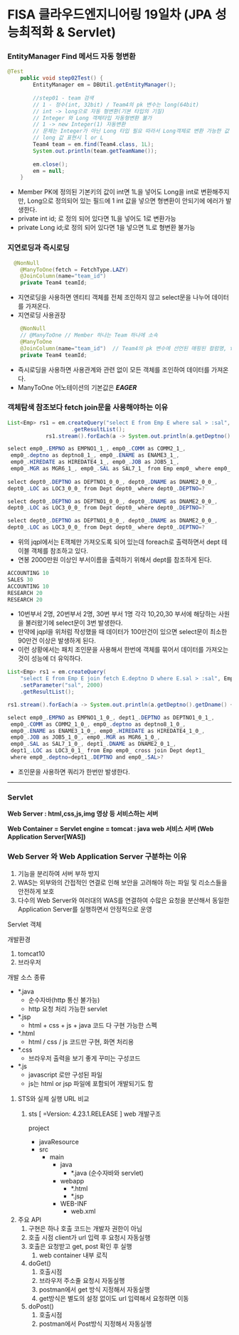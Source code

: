 # FISA 클라우드엔지니어링 19일차 (JPA 성능최적화 & Servlet)

### EntityManager Find 메서드 자동 형변환

```java
@Test
	public void step02Test() {
		EntityManager em = DBUtil.getEntityManager();
		
		//step01 - team 검색
		// 1 - 정수(int, 32bit) / Team4의 pk 변수는 long(64bit)
		// int -> long으로 자동 형변환(기본 타입의 기질)
		// Integer 와 Long 객체타입 자동형변환 불가 
		// 1 -> new Integer(1) 자동변환
		// 문제는 Integer가 아닌 Long 타입 필요 따라서 Long객체로 변환 가능한 값 표현
		// long 값 표현시 l or L
		Team4 team = em.find(Team4.class, 1L);  
		System.out.println(team.getTeamName());	
		
		em.close();
		em = null;
	}
```

- Member PK에 정의된 기본키의 값이 int면 1L을 넣어도 Long을 int로 변환해주지만, Long으로 정의되어 있는 필드에 1 int 값을 넣으면 형변환이 안되기에 에러가 발생한다.
- private int id; 로 정의 되어 있다면 1L을 넣어도 1로 변환가능
- private Long id;로 정의 되어 있다면 1을 넣으면 1L로 형변환 불가능

### 지연로딩과 즉시로딩

```java
  @NonNull
	@ManyToOne(fetch = FetchType.LAZY)
	@JoinColumn(name="team_id")
	private Team4 teamId;
```

- 지연로딩을 사용하면 엔티티 객체를 전체 조인하지 않고 select문을 나누어 데이터를 가져온다.
- 지연로딩 사용권장

```java
 	@NonNull
	// @ManyToOne // Member 하나는 Team 하나에 소속
	@ManyToOne
	@JoinColumn(name="team_id")  // Team4의 pk 변수에 선언된 매핑된 컬럼명, fk 설정
	private Team4 teamId;
```

- 즉시로딩을 사용하면 사용관계와 관련 없이 모든 객체를 조인하여 데이터를 가져온다.
- ManyToOne 어노테이션의 기본값은 ***EAGER***

### 객체탐색 참조보다 fetch join문을 사용해야하는 이유

```java
List<Emp> rs1 = em.createQuery("select E from Emp E where sal > :sal", Emp.class).setParameter("sal", 2000)
					.getResultList();
			rs1.stream().forEach(a -> System.out.println(a.getDeptno().getDname()));

select emp0_.EMPNO as EMPNO1_1_, emp0_.COMM as COMM2_1_,
 emp0_.deptno as deptno8_1_, emp0_.ENAME as ENAME3_1_,
 emp0_.HIREDATE as HIREDATE4_1_, emp0_.JOB as JOB5_1_,
 emp0_.MGR as MGR6_1_, emp0_.SAL as SAL7_1_ from Emp emp0_ where emp0_.SAL>?
 
select dept0_.DEPTNO as DEPTNO1_0_0_, dept0_.DNAME as DNAME2_0_0_,
dept0_.LOC as LOC3_0_0_ from Dept dept0_ where dept0_.DEPTNO=?

select dept0_.DEPTNO as DEPTNO1_0_0_, dept0_.DNAME as DNAME2_0_0_,
dept0_.LOC as LOC3_0_0_ from Dept dept0_ where dept0_.DEPTNO=?

select dept0_.DEPTNO as DEPTNO1_0_0_, dept0_.DNAME as DNAME2_0_0_,
dept0_.LOC as LOC3_0_0_ from Dept dept0_ where dept0_.DEPTNO=?
```

- 위의 jqpl에서는 E객체만 가져오도록 되어 있는데 foreach로 출력하면서 dept 테이블 객체를 참조하고 있다.
- 연봉 2000만원 이상인 부서이름을 출력하기 위해서 dept를 참조하게 된다.

```java
ACCOUNTING 10
SALES 30
ACCOUNTING 10
RESEARCH 20
RESEARCH 20
```

- 10번부서 2명, 20번부서 2명, 30번 부서 1명 각각 10,20,30 부서에 해당하는 사원을 불러왔기에 select문이 3번 발생한다.
- 만약에 jqpl을 위처럼 작성했을 때 데이터가 100만건이 있으면 select문이 최소한 90만건 이상은 발생하게 된다.
- 이런 상황에서는 패치 조인문을 사용해서 한번에 객체를 묶어서 데이터를 가져오는 것이 성능에 더 유익하다.

```java
List<Emp> rs1 = em.createQuery(
    "select E from Emp E join fetch E.deptno D where E.sal > :sal", Emp.class)
    .setParameter("sal", 2000)
    .getResultList();

rs1.stream().forEach(a -> System.out.println(a.getDeptno().getDname() + a.getDeptno().getDeptno()));

select emp0_.EMPNO as EMPNO1_1_0_, dept1_.DEPTNO as DEPTNO1_0_1_,
 emp0_.COMM as COMM2_1_0_, emp0_.deptno as deptno8_1_0_,
 emp0_.ENAME as ENAME3_1_0_, emp0_.HIREDATE as HIREDATE4_1_0_,
 emp0_.JOB as JOB5_1_0_, emp0_.MGR as MGR6_1_0_,
 emp0_.SAL as SAL7_1_0_, dept1_.DNAME as DNAME2_0_1_,
 dept1_.LOC as LOC3_0_1_ from Emp emp0_ cross join Dept dept1_ 
 where emp0_.deptno=dept1_.DEPTNO and emp0_.SAL>?
```

- 조인문을 사용하면 쿼리가 한번만 발생한다.

---

### Servlet

**Web Server : html,css,js,img 영상 등 서비스하는 서버**

**Web Container = Servlet engine = tomcat : java web 서비스 서버 (Web Application Server[WAS])**

### Web Server 와 Web Application Server 구분하는 이유

1. 기능을 분리하여 서버 부하 방지
2. WAS는 외부와의 간접적인 연결로 인해 보안을 고려해야 하는 파일 및 리소스들을 안전하게 보호
3. 다수의 Web Server와 여러대의 WAS를 연결하여 수많은 요청을 분산해서 동일한 Application Server를 실행하면서 안정적으로 운영

Servlet 객체

개발환경 

1. tomcat10
2. 브라우저

개발 소스 종류

- *.java
    - 순수자바(http 통신 불가능)
    - http 요청 처리 가능한 servlet
- *.jsp
    - html + css + js + java 코드 다 구현 가능한 스펙
- *.html
    - html / css / js 코드만 구현, 화면 처리용
- *.css
    - 브라우저 출력을 보기 좋게 꾸미는 구성코드
- *.js
    - javascript 로만 구성된 파일
    - js는 html or jsp 파일에 포함되어 개발되기도 함

1. STS와 실제 실행 URL 비교
    1. sts [ =Version: 4.23.1.RELEASE ] web 개발구조
        
        project
        
        - javaResource
        - src
            - main
                - java
                    - *.java (순수자바와 servlet)
                - webapp
                    - *.html
                    - *.jsp
                - WEB-INF
                    - web.xml
2. 주요 API
    1. 구현은 하나 호출 코드는 개발자 권한이 아님
    2. 호출 시점 client가 url 입력 후 요청시 자동실행
    3. 호출은 요청받고 get, post 확인 후 실행
        1. web container 내부 로직
    4. doGet()
        1. 호출시점
        2. 브라우저 주소줄 요청시 자동실행
        3. postman에서 get 방식 지정해서 자동실행
        4. get방식은 별도의 설정 없이도 url 입력해서 요청하면 이동
    5. doPost()
        1. 호출시점
        2. postman에서 Post방식 지정해서 자동실행